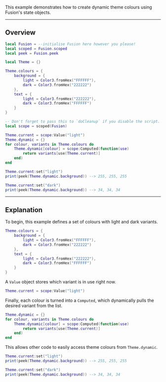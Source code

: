 This example demonstrates how to create dynamic theme colours using Fusion's
state objects.

-----

## Overview

```Lua linenums="1"
local Fusion = --initialise Fusion here however you please!
local scoped = Fusion.scoped
local peek = Fusion.peek

local Theme = {}

Theme.colours = {
	background = {
		light = Color3.fromHex("FFFFFF"),
		dark = Color3.fromHex("222222")
	},
	text = {
		light = Color3.fromHex("222222"),
		dark = Color3.fromHex("FFFFFF")
	}
}

-- Don't forget to pass this to `doCleanup` if you disable the script.
local scope = scoped(Fusion)

Theme.current = scope:Value("light")
Theme.dynamic = {}
for colour, variants in Theme.colours do
	Theme.dynamic[colour] = scope:Computed(function(use)
		return variants[use(Theme.current)]
	end)
end

Theme.current:set("light")
print(peek(Theme.dynamic.background)) --> 255, 255, 255

Theme.current:set("dark")
print(peek(Theme.dynamic.background)) --> 34, 34, 34
```

-----

## Explanation

To begin, this example defines a set of colours with light and dark variants.

```Lua
Theme.colours = {
	background = {
		light = Color3.fromHex("FFFFFF"),
		dark = Color3.fromHex("222222")
	},
	text = {
		light = Color3.fromHex("222222"),
		dark = Color3.fromHex("FFFFFF")
	}
}
```

A `Value` object stores which variant is in use right now.

```Lua
Theme.current = scope:Value("light")
```

Finally, each colour is turned into a `Computed`, which dynamically pulls the
desired variant from the list.

```Lua
Theme.dynamic = {}
for colour, variants in Theme.colours do
	Theme.dynamic[colour] = scope:Computed(function(use)
		return variants[use(Theme.current)]
	end)
end
```

This allows other code to easily access theme colours from `Theme.dynamic`.

```Lua
Theme.current:set("light")
print(peek(Theme.dynamic.background)) --> 255, 255, 255

Theme.current:set("dark")
print(peek(Theme.dynamic.background)) --> 34, 34, 34
```